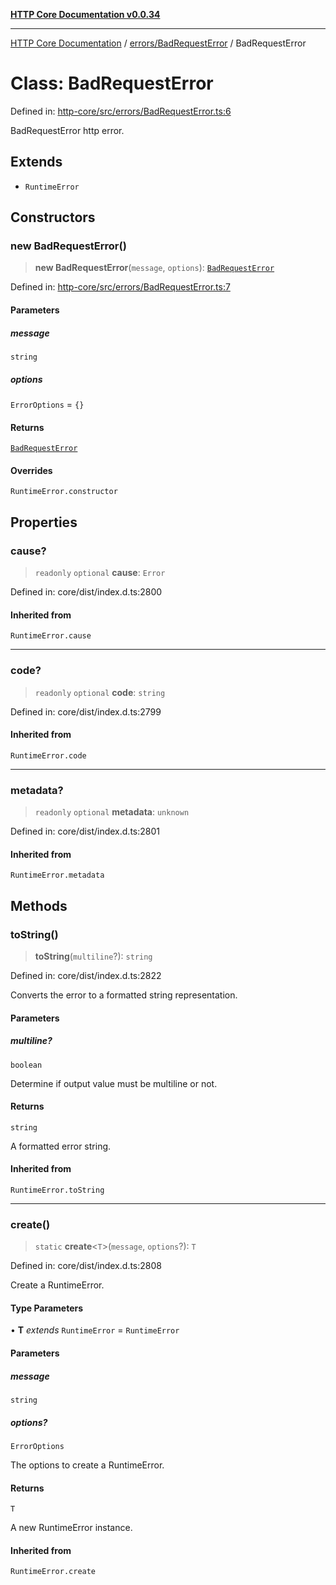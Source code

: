 [**HTTP Core Documentation v0.0.34**](../../../README.md)

***

[HTTP Core Documentation](../../../modules.md) / [errors/BadRequestError](../README.md) / BadRequestError

# Class: BadRequestError

Defined in: [http-core/src/errors/BadRequestError.ts:6](https://github.com/stonemjs/http-core/blob/1848d2cc8e9419d9e370ae707c528a45d3c2ac5a/src/errors/BadRequestError.ts#L6)

BadRequestError http error.

## Extends

- `RuntimeError`

## Constructors

### new BadRequestError()

> **new BadRequestError**(`message`, `options`): [`BadRequestError`](BadRequestError.md)

Defined in: [http-core/src/errors/BadRequestError.ts:7](https://github.com/stonemjs/http-core/blob/1848d2cc8e9419d9e370ae707c528a45d3c2ac5a/src/errors/BadRequestError.ts#L7)

#### Parameters

##### message

`string`

##### options

`ErrorOptions` = `{}`

#### Returns

[`BadRequestError`](BadRequestError.md)

#### Overrides

`RuntimeError.constructor`

## Properties

### cause?

> `readonly` `optional` **cause**: `Error`

Defined in: core/dist/index.d.ts:2800

#### Inherited from

`RuntimeError.cause`

***

### code?

> `readonly` `optional` **code**: `string`

Defined in: core/dist/index.d.ts:2799

#### Inherited from

`RuntimeError.code`

***

### metadata?

> `readonly` `optional` **metadata**: `unknown`

Defined in: core/dist/index.d.ts:2801

#### Inherited from

`RuntimeError.metadata`

## Methods

### toString()

> **toString**(`multiline`?): `string`

Defined in: core/dist/index.d.ts:2822

Converts the error to a formatted string representation.

#### Parameters

##### multiline?

`boolean`

Determine if output value must be multiline or not.

#### Returns

`string`

A formatted error string.

#### Inherited from

`RuntimeError.toString`

***

### create()

> `static` **create**\<`T`\>(`message`, `options`?): `T`

Defined in: core/dist/index.d.ts:2808

Create a RuntimeError.

#### Type Parameters

• **T** *extends* `RuntimeError` = `RuntimeError`

#### Parameters

##### message

`string`

##### options?

`ErrorOptions`

The options to create a RuntimeError.

#### Returns

`T`

A new RuntimeError instance.

#### Inherited from

`RuntimeError.create`
